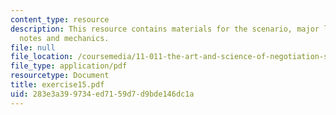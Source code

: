 ```yaml
---
content_type: resource
description: This resource contains materials for the scenario, major leassons, additional
  notes and mechanics.
file: null
file_location: /coursemedia/11-011-the-art-and-science-of-negotiation-spring-2006/283e3a399734ed7159d7d9bde146dc1a_exercise15.pdf
file_type: application/pdf
resourcetype: Document
title: exercise15.pdf
uid: 283e3a39-9734-ed71-59d7-d9bde146dc1a
---
```


